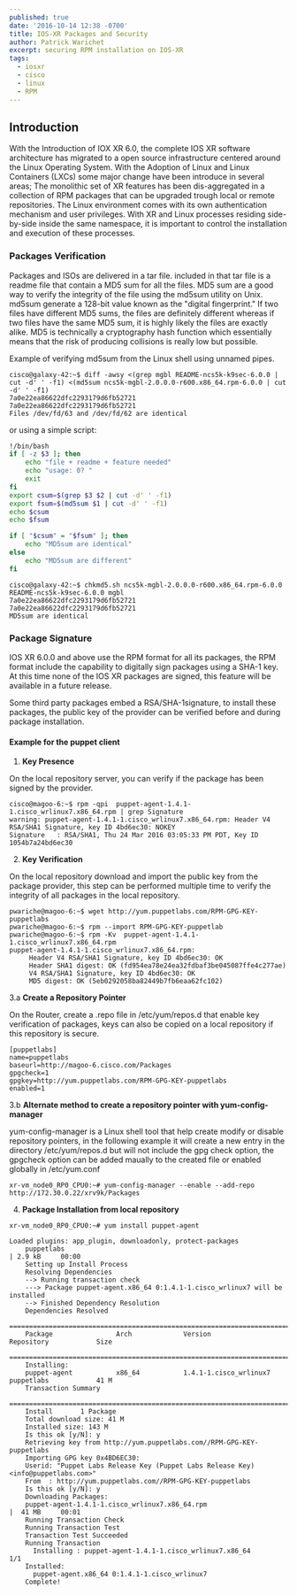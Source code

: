 ```yaml
---
published: true
date: '2016-10-14 12:38 -0700'
title: IOS-XR Packages and Security
author: Patrick Warichet
excerpt: securing RPM installation on IOS-XR
tags:
  - iosxr
  - cisco
  - linux
  - RPM
---
```

## Introduction

With the Introduction of IOX XR 6.0, the complete IOS XR software architecture has migrated to a open source infrastructure centered around the Linux Operating System. With the Adoption of Linux and Linux Containers (LXCs) some major change have been introduce in several areas; The monolithic set of XR features has been dis-aggregated in a collection of RPM packages that can be upgraded trough local or remote repositories. The Linux environment comes with its own authentication mechanism and user privileges. With XR and Linux processes residing side-by-side inside the same namespace, it is important to control the installation and execution of these processes.

### Packages Verification

Packages and ISOs are delivered in a tar file. included in that tar file is a readme file that contain a MD5 sum for all the files. MD5 sum are a good way to verify the integrity of the file using the md5sum utility on Unix.  md5sum generate a 128-bit value known as the "digital fingerprint." If two files have different MD5 sums, the files are definitely different whereas if two files have the same MD5 sum, it is highly likely the files are exactly alike. MD5 is technically a cryptography hash function which essentially means that the risk of producing collisions is really low but possible.

Example of verifying md5sum from the Linux shell using unnamed pipes.

```shell
cisco@galaxy-42:~$ diff -awsy <(grep mgbl README-ncs5k-k9sec-6.0.0 | cut -d' ' -f1) <(md5sum ncs5k-mgbl-2.0.0.0-r600.x86_64.rpm-6.0.0 | cut -d' ' -f1)
7a0e22ea86622dfc2293179d6fb52721               7a0e22ea86622dfc2293179d6fb52721
Files /dev/fd/63 and /dev/fd/62 are identical
```

or using a simple script:

```bash
!/bin/bash
if [ -z $3 ]; then
	echo "file + readme + feature needed"
	echo "usage: 0? "
	exit
fi
export csum=$(grep $3 $2 | cut -d' ' -f1)
export fsum=$(md5sum $1 | cut -d' ' -f1)
echo $csum
echo $fsum

if [ "$csum" = "$fsum" ]; then
	echo "MD5sum are identical"
else
	echo "MD5sum are different"
fi
```

```shell
cisco@galaxy-42:~$ chkmd5.sh ncs5k-mgbl-2.0.0.0-r600.x86_64.rpm-6.0.0 README-ncs5k-k9sec-6.0.0 mgbl
7a0e22ea86622dfc2293179d6fb52721
7a0e22ea86622dfc2293179d6fb52721
MD5sum are identical
```

### Package Signature

IOS XR 6.0.0 and above use the RPM format for all its packages, the RPM format include the capability to digitally sign packages using a SHA-1 key. At this time none of the IOS XR packages are signed, this feature will be available in a future release.

Some third party packages embed a RSA/SHA-1signature, to install these packages, the public key of the provider can be verified before and during package installation.

#### Example for the puppet client

1. **Key Presence**

On the local repository server, you can verify if the package has been signed by the provider.

```shell
cisco@magoo-6:~$ rpm -qpi  puppet-agent-1.4.1-1.cisco_wrlinux7.x86_64.rpm | grep Signature
warning: puppet-agent-1.4.1-1.cisco_wrlinux7.x86_64.rpm: Header V4 RSA/SHA1 Signature, key ID 4bd6ec30: NOKEY
Signature   : RSA/SHA1, Thu 24 Mar 2016 03:05:33 PM PDT, Key ID 1054b7a24bd6ec30
```

2. **Key Verification**

On the local repository download and import the public key from the package provider, this step can be performed multiple time to verify the integrity of all packages in the local repository.

```shell
pwariche@magoo-6:~$ wget http://yum.puppetlabs.com/RPM-GPG-KEY-puppetlabs
pwariche@magoo-6:~$ rpm --import RPM-GPG-KEY-puppetlab
pwariche@magoo-6:~$ rpm -Kv  puppet-agent-1.4.1-1.cisco_wrlinux7.x86_64.rpm
puppet-agent-1.4.1-1.cisco_wrlinux7.x86_64.rpm:
     Header V4 RSA/SHA1 Signature, key ID 4bd6ec30: OK
     Header SHA1 digest: OK (fd954ea78e24ea32fdbaf3be045087ffe4c277ae)
     V4 RSA/SHA1 Signature, key ID 4bd6ec30: OK
     MD5 digest: OK (5eb0292058ba82449b7fb6eaa62fc102)
```

3.a **Create a Repository Pointer**

On the Router, create a .repo file in /etc/yum/repos.d that enable key verification of packages, keys can also be copied on a local repository if this repository is secure.

```
[puppetlabs]
name=puppetlabs
baseurl=http://magoo-6.cisco.com/Packages
gpgcheck=1
gpgkey=http://yum.puppetlabs.com/RPM-GPG-KEY-puppetlabs
enabled=1
```

3.b **Alternate method to create a repository pointer with yum-config-manager**

yum-config-manager is a Linux shell tool that help create modify or disable repository pointers, in the following example it will create a new entry in the directory /etc/yum/repos.d but will not include the gpg check option, the gpgcheck option can be added maually to the created file or enabled globally in /etc/yum.conf

```shell
xr-vm_node0_RP0_CPU0:~# yum-config-manager --enable --add-repo http://172.30.0.22/xrv9k/Packages
```

4. **Package Installation from local repository**
```
xr-vm_node0_RP0_CPU0:~# yum install puppet-agent

Loaded plugins: app_plugin, downloadonly, protect-packages
    puppetlabs                                                                     | 2.9 kB     00:00
    Setting up Install Process
    Resolving Dependencies
    --> Running transaction check
    ---> Package puppet-agent.x86_64 0:1.4.1-1.cisco_wrlinux7 will be installed
    --> Finished Dependency Resolution
    Dependencies Resolved
    ======================================================================================================
    Package                Arch             Version                           Repository            Size
    ======================================================================================================
    Installing:
    puppet-agent           x86_64           1.4.1-1.cisco_wrlinux7            puppetlabs            41 M
    Transaction Summary
    ======================================================================================================
    Install       1 Package
    Total download size: 41 M
    Installed size: 143 M
    Is this ok [y/N]: y
    Retrieving key from http://yum.puppetlabs.com//RPM-GPG-KEY-puppetlabs
    Importing GPG key 0x4BD6EC30:
    Userid: "Puppet Labs Release Key (Puppet Labs Release Key) <info@puppetlabs.com>"
    From  : http://yum.puppetlabs.com//RPM-GPG-KEY-puppetlabs
    Is this ok [y/N]: y
    Downloading Packages:
    puppet-agent-1.4.1-1.cisco_wrlinux7.x86_64.rpm                                 |  41 MB     00:01
    Running Transaction Check
    Running Transaction Test
    Transaction Test Succeeded
    Running Transaction
      Installing : puppet-agent-1.4.1-1.cisco_wrlinux7.x86_64                                         1/1
    Installed:
      puppet-agent.x86_64 0:1.4.1-1.cisco_wrlinux7
    Complete!
```
